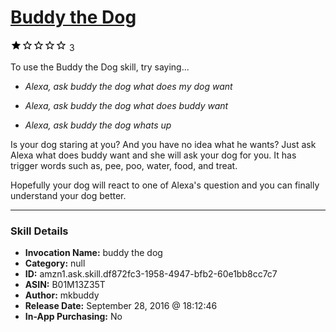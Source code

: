 # [Buddy the Dog](http://alexa.amazon.com/#skills/amzn1.ask.skill.df872fc3-1958-4947-bfb2-60e1bb8cc7c7)
![1 stars](../../images/ic_star_black_18dp_1x.png)![1 stars](../../images/ic_star_border_black_18dp_1x.png)![1 stars](../../images/ic_star_border_black_18dp_1x.png)![1 stars](../../images/ic_star_border_black_18dp_1x.png)![1 stars](../../images/ic_star_border_black_18dp_1x.png) 3

To use the Buddy the Dog skill, try saying...

* *Alexa, ask buddy the dog what does my dog want*

* *Alexa, ask buddy the dog what does buddy want*

* *Alexa, ask buddy the dog whats up*

Is your dog staring at you? And you have no idea what he wants? Just ask Alexa what does buddy want and she will ask your dog for you. It has trigger words such as, pee, poo, water, food, and treat.

Hopefully your dog will react to one of Alexa's question and you can finally understand your dog better.

***

### Skill Details

* **Invocation Name:** buddy the dog
* **Category:** null
* **ID:** amzn1.ask.skill.df872fc3-1958-4947-bfb2-60e1bb8cc7c7
* **ASIN:** B01M13Z35T
* **Author:** mkbuddy
* **Release Date:** September 28, 2016 @ 18:12:46
* **In-App Purchasing:** No
